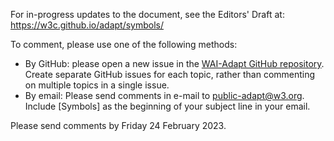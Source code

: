 For in-progress updates to the document, see the Editors' Draft at:
https://w3c.github.io/adapt/symbols/
 

To comment, please use one of the following methods:
  *   By GitHub: please open a new issue in the [WAI-Adapt GitHub repository](https://github.com/w3c/adapt/issues/new). Create separate GitHub issues for each topic, rather than commenting on multiple topics in a single issue.
  *   By email: Please send comments in e-mail to [public-adapt@w3.org](mailto:public-adapt@w3.org). Include [Symbols] as the beginning of your subject line in your email.



Please send comments by Friday 24 February 2023.
 
